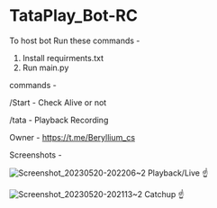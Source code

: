 # TataPlay_Bot-RC

To host bot Run these commands -

1. Install requirments.txt 
2. Run main.py

commands -

/Start - Check Alive or not

/tata - Playback Recording 

Owner - https://t.me/Beryllium_cs

Screenshots - 

![Screenshot_20230520-202206~2](https://github.com/Atomic153/TataPlay_Bot-RC/assets/127301463/51970c36-7d25-4528-8455-f95a389a6be4)
Playback/Live ☝️

![Screenshot_20230520-202113~2](https://github.com/Atomic153/TataPlay_Bot-RC/assets/127301463/bf882f30-62d4-460c-9680-380089342d5d)
Catchup ☝️


